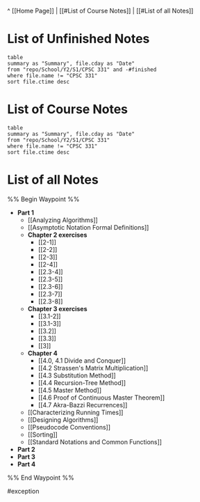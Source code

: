 ^ [[Home Page]] | 
[[#List of Course Notes]] | [[#List of all Notes]]

# List of Unfinished Notes
```dataview
table
summary as "Summary", file.cday as "Date"
from "repo/School/Y2/S1/CPSC 331" and -#finished
where file.name != "CPSC 331"
sort file.ctime desc
```
# List of Course Notes
```dataview
table
summary as "Summary", file.cday as "Date"
from "repo/School/Y2/S1/CPSC 331"
where file.name != "CPSC 331"
sort file.ctime desc
```

# List of all Notes
%% Begin Waypoint %%
- **Part 1**
	- [[Analyzing Algorithms]]
	- [[Asymptotic Notation Formal Definitions]]
	- **Chapter 2 exercises**
		- [[2-1]]
		- [[2-2]]
		- [[2-3]]
		- [[2-4]]
		- [[2.3-4]]
		- [[2.3-5]]
		- [[2.3-6]]
		- [[2.3-7]]
		- [[2.3-8]]
	- **Chapter 3 exercises**
		- [[3.1-2]]
		- [[3.1-3]]
		- [[3.2]]
		- [[3.3]]
		- [[3]]
	- **Chapter 4**
		- [[4.0, 4.1 Divide and Conquer]]
		- [[4.2 Strassen's Matrix Multiplication]]
		- [[4.3 Substitution Method]]
		- [[4.4 Recursion-Tree Method]]
		- [[4.5 Master Method]]
		- [[4.6 Proof of Continuous Master Theorem]]
		- [[4.7 Akra-Bazzi Recurrences]]
	- [[Characterizing Running Times]]
	- [[Designing Algorithms]]
	- [[Pseudocode Conventions]]
	- [[Sorting]]
	- [[Standard Notations and Common Functions]]
- **Part 2**
- **Part 3**
- **Part 4**

%% End Waypoint %%

#exception